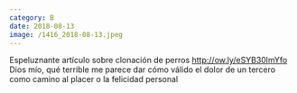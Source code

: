 ```yaml
--- 
category: B 
date: 2018-08-13 
image: /1416_2018-08-13.jpeg 
--- 
```


Espeluznante artículo sobre clonación de perros http://ow.ly/eSYB30lmYfo <br>Dios mío, qué terrible me parece dar cómo válido el dolor de un tercero como camino al placer o la felicidad personal